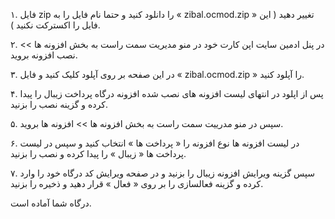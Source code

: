 

۱. فایل zip را دانلود کنید و حتما نام فایل را به « zibal.ocmod.zip » تغییر دهید ( این فایل را اکسترکت نکنید ).

۲. در پنل ادمین سایت اپن کارت خود در منو مدیریت سمت راست به بخش افزونه ها >> نصب افزونه بروید.

۳. در این صفحه بر روی آپلود کلیک کنید و فایل « zibal.ocmod.zip » را آپلود کنید.

۴. پس از اپلود در انتهای لیست افزونه های نصب شده افزونه درگاه پرداخت زیبال را پیدا کرده و گزینه نصب را بزنید.

۵. سپس در منو مدرییت سمت راست به بخش افزونه ها >> افزونه ها بروید.

۶. در لیست افزونه ها نوع افزونه را « پرداخت ها » انتخاب کنید و سپس در لیست پرداخت ها « زیبال » را پیدا کرده و نصب را بزنید.

۷. سپس گزینه ویرایش افزونه زیبال را بزنید و در صفحه ویرایش کد درگاه خود را وارد کرده و گزینه فعالسازی را بر روی « فعال » قرار دهید و ذخیره را بزنید.

درگاه شما آماده است.
